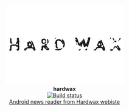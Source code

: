 <p align="center">
  <img src="https://raw.githubusercontent.com/iomonad/hardwax/master/.github/banner.jpg"/><br>
  <b>hardwax</b><br>
  <a href='https://travis-ci.org/iomonad/hardwax'>
    <img src='https://travis-ci.org/iomonad/avian.svg?branch=master' alt='Build status'/>
  </a><br>
  <u>Android news reader from Hardwax webiste</u><br>
</p>
